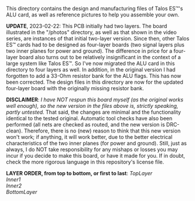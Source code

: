 This directory contains the design and manufacturing files of Talos ES™'s ALU card, as well as reference pictures to help you assemble your own.<br>
<p>
<b>UPDATE</b>, 2023-02-22: This PCB initially had two layers. The board illustrated in the "/photos" directory, as well as that shown in the video series, are instances of that initial two-layer version. Since then, other Talos ES™ cards had to be designed as four-layer boards (two signal layers plus two inner planes for power and ground). The difference in price for a four-layer board also turns out to be relatively insignificant in the context of a large system like Talos ES™. So I've now migrated the ALU card in this directory to four layers as well. In addition, in the original version I had forgotten to add a 33-Ohm resistor bank for the ALU flags. This has now been corrected. The design files in this directory are now for the updated four-layer board with the originally missing resistor bank.<br>
<p>
<b>DISCLAIMER</b>: <i>I have NOT respun this board myself (as the original works well enough), so the new version in the files above is, strictly speaking, partly untested.</i> That said, the changes are minimal and the functionality identical to the tested original. Automatic tool checks have also been performed (all nets are checked as routed, and the new version is DRC-clean). Therefore, there is no (new) reason to think that this new version won't work; if anything, it will work better, due to the better electrical characteristics of the two inner planes (for power and ground). Still, just as always, I do NOT take responsibility for any mishaps or losses you may incur if you decide to make this board, or have it made for you. If in doubt, check the more rigorous language in this repository's license file.<br>
<p>
<b>LAYER ORDER, from top to bottom, or first to last</b>:
<i>
TopLayer<br>
Inner1<br>
Inner2<br>
BottomLayer<br>
</i>
